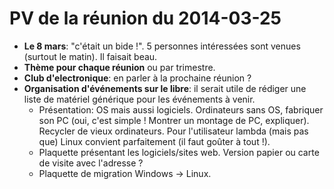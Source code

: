 # PV de la réunion du 2014-03-25

* **Le 8 mars**: "c'était un bide !". 5 personnes intéressées sont venues
  (surtout le matin). Il faisait beau.
* **Thème pour chaque réunion** ou par trimestre.
* **Club d'electronique**: en parler à la prochaine réunion ?
* **Organisation d'événements sur le libre**: il serait utile de rédiger une
  liste de matériel générique pour les événements à venir.
  * Présentation: OS mais aussi logiciels. Ordinateurs sans OS, fabriquer son
    PC (oui, c'est simple ! Montrer un montage de PC, expliquer). Recycler de
    vieux ordinateurs. Pour l'utilisateur lambda (mais pas que) Linux convient
    parfaitement (il faut goûter à tout !).
  * Plaquette présentant les logiciels/sites web. Version papier ou carte de
    visite avec l'adresse ?
  * Plaquette de migration Windows -> Linux.
